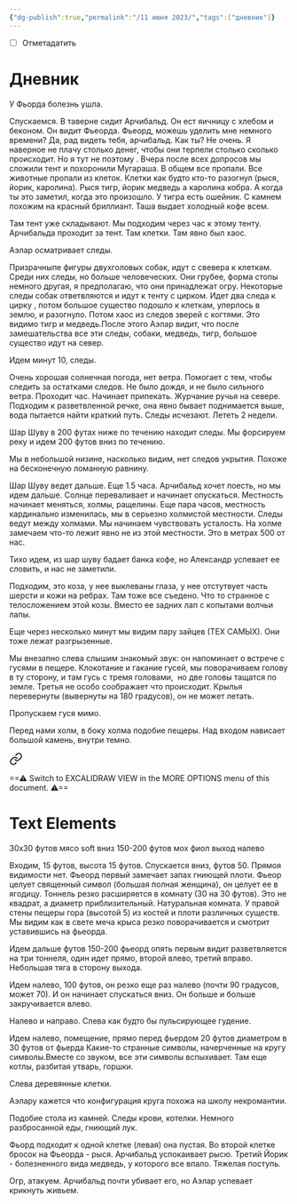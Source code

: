 ```yaml
---
{"dg-publish":true,"permalink":"/11 июня 2023/","tags":["дневник"]}
---
```


- [ ] Отметадатить
# Дневник

У Фьорда болезнь ушла.

Спускаемся. В таверне сидит Арчибальд. Он ест яичницу с хлебом и беконом. Он видит Фьеорда. Фьеорд, можешь уделить мне немного времени? Да, рад видеть тебя, арчибальд. Как ты? Не очень. Я наверное не плачу столько денег, чтобы они терпели столько сколько происходит. Но я тут не поэтому . Вчера после всех допросов мы сложили тент и похоронили Мугараша. В общем все пропали. Все животные пропали из клеток. Клетки как будто кто-то разогнул (рыся, йорик, каролина). Рыся тигр, йорик медведь а каролина кобра. А когда ты это заметил, когда это произошло. У тигра есть ошейник. С камнем похожим на красный бриллиант. Таша выдает холодный кофе всем.

Там тент уже складывают. Мы подходим через час к этому тенту. Арчибальда проходит за тент. Там клетки. Там явно был хаос.

Аэлар осматривает следы.

Призрачныпе фигуры двухголовых собак, идут с свевера к клеткам. Среди них следы, но больше человеческих. Они грубее, форма стопы немного другая, я предполагаю, что они принадлежат огру. Некоторые следы собак ответвляются и идут к тенту с цирком. Идет два следа к цирку , потом большое существо подошло к клеткам, уперлось в землю, и разогнуло. Потом хаос из следов зверей с когтями. Это видимо тигр и медведь.После этого Аэлар видит, что после замешательства все эти следы, собаки, медведь, тигр, большое существо идут на север.

Идем минут 10, следы.

Очень хорошая солнечная погода, нет ветра. Помогает с тем, чтобы следить за остатками следов. Не было дождя, и не было сильного ветра. Проходит час. Начинает припекать. Журчание ручья на севере. Подходим к разветвленной речке, она явно бывает поднимается выше, вода пытается найти краткий путь. Следы исчезают. Лететь 2 недели.

Шар Шуву в 200 футах ниже по течению находит следы. Мы форсируем  реку и идем 200 футов вниз по течению.

Мы в небольшой низине, насколько видим, нет следов укрытия. Похоже на бесконечную ломанную равнину.

Шар Шуву ведет дальше. Еще 1.5 часа. Арчибальд хочет поесть, но мы идем дальше. Солнце переваливает и начинает опускаться. Местность начинает меняться, холмы, ращелины. Еще пара часов, местность кардинально изменилась, мы в серьезно холмистой местности. Следы ведут между холмами. Мы начинаем чувствовать усталость. На холме замечаем что-то лежит явно не из этой местности. Это в метрах 500 от нас.

Тихо идем, из шар шуву бадает банка кофе, но Александр успевает ее словить, и нас не заметили.

Подходим, это коза, у нее выклеваны глаза, у нее отстутвует часть шерсти и кожи на ребрах. Там тоже все съедено. Что то странное с телосложением этой козы. Вместо ее задних лап с копытами волчьи лапы.

Еще через несколько минут мы видим пару зайцев (ТЕХ САМЫХ). Они тоже лежат разгрызенные.

Мы внезапно слева слышим знакомый звук: он напоминает о встрече с гусями в пещере. Клокотание и гакание гусей, мы поворачиваем голову в ту сторону, и там гусь с тремя головами,  но две головы тащатся по земле. Третья не особо соображает что происходит. Крылья перевернуты (вывернуты на 180 градусов), он не может летать.

Пропускаем гуся мимо.

Перед нами холм, в боку холма подобие пещеры. Над входом нависает большой камень, внутри темно.


<div class="transclusion internal-embed is-loaded"><a class="markdown-embed-link" href="/excalidraw/peshhera-ogra/" aria-label="Open link"><svg xmlns="http://www.w3.org/2000/svg" width="24" height="24" viewBox="0 0 24 24" fill="none" stroke="currentColor" stroke-width="2" stroke-linecap="round" stroke-linejoin="round" class="svg-icon lucide-link"><path d="M10 13a5 5 0 0 0 7.54.54l3-3a5 5 0 0 0-7.07-7.07l-1.72 1.71"></path><path d="M14 11a5 5 0 0 0-7.54-.54l-3 3a5 5 0 0 0 7.07 7.07l1.71-1.71"></path></svg></a><div class="markdown-embed">




==⚠  Switch to EXCALIDRAW VIEW in the MORE OPTIONS menu of this document. ⚠==


# Text Elements
30х30 футов
мясо 
soft вниз 
150-200 футов 
мох
фиол
выход
налево 


</div></div>


Входим, 15 футов, высота 15 футов. Спускается вниз, футов 50. Прямоя видимости нет. Фьеорд первый замечает запах гниющей плоти. Фьеор целует священный символ (большая полная женщина), он целует ее в ягодицу. Тоннель резко расширяется в комнату (30 на 30 футов). Это не квадрат, а диаметр приблизительный. Натуральная комната. У правой стены пещеры гора (высотой 5) из костей и плоти различных существ. Мы видим как в свете меча крыса резко поворачивается и смотрит уставившись на фьеорда.

Идем дальше футов 150-200 фьеорд опять первым видит разветвляется на три тоннеля, один идет прямо, второй влево, третий вправо. Небольшая тяга в сторону выхода.

Идем налево, 100 футов, он резко еще раз налево (почти 90 градусов, может 70). И он начинает спускаться вниз. Он больше и больше закручивается влево.

Налево и направо. Слева как будто бы пульсирующее гудение.

Идем налево, помещение, прямо перед фьердом 20 футов диаметром в 30 футов от фьерда Какие-то странные символы, начерченные на кругу символы.Вместе со звуком, все эти символы вспыхивает. Там еще котлы, разбитая утварь, горшки.

Слева деревянные клетки.

Аэлару кажется что конфигурация круга похожа на школу некромантии.

Подобие стола из камней. Следы крови, котелки. Немного разбросанной еды, гниющий лук.

Фьорд подходит к одной клетке (левая) она пустая. Во второй клетке бросок на Фьеорда - рыся. Арчибальд успокаивает рысю. Третий Йорик - болезненного вида медведь, у которого все впало. Тяжелая поступь.

Огр, атакуем. Арчибальд почти убивает его, но Аэлар успевает крикнуть живьем.